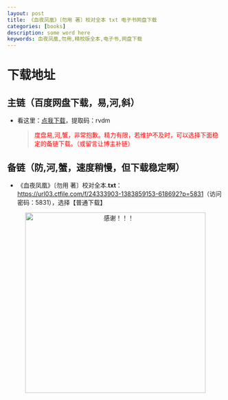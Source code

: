 ```yaml
---
layout: post
title: 《血夜凤凰》〔勿用 著〕校对全本 txt 电子书网盘下载
categories: [books]
description: some word here
keywords: 血夜凤凰,勿用,精校版全本,电子书,网盘下载
---
```


# 下载地址

## 主链（百度网盘下载，易,河,斜）

- 看这里：[点我下载](https://pan.baidu.com/s/1iMXUbSbtZQZjDcqDmnWUyw?pwd=rvdm)，提取码：rvdm

  > <p style="color:red" >度盘易,河,蟹，非常抱歉。精力有限，若维护不及时，可以选择下面稳定的备链下载。（或留言让博主补链）</p>

## 备链（防,河,蟹，速度稍慢，但下载稳定啊）

- 《血夜凤凰》〔勿用 著〕校对全本.**txt**：<https://url03.ctfile.com/f/24333903-1383859153-618692?p=5831>（访问密码：5831），选择【普通下载】

<div align="center"><img src="https://pic.imgdb.cn/item/6707df6bd29ded1a8ce37031.gif" alt="感谢！！！" width="420px" height="auto"/></div>
